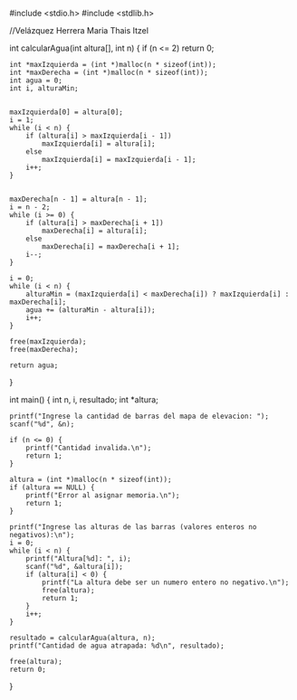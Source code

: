 #include <stdio.h>
#include <stdlib.h>

//Velázquez Herrera Maria Thais Itzel


int calcularAgua(int altura[], int n) {
    if (n <= 2) return 0;

    int *maxIzquierda = (int *)malloc(n * sizeof(int));
    int *maxDerecha = (int *)malloc(n * sizeof(int));
    int agua = 0;
    int i, alturaMin;

    
    maxIzquierda[0] = altura[0];
    i = 1;
    while (i < n) {
        if (altura[i] > maxIzquierda[i - 1])
            maxIzquierda[i] = altura[i];
        else
            maxIzquierda[i] = maxIzquierda[i - 1];
        i++;
    }


    maxDerecha[n - 1] = altura[n - 1];
    i = n - 2;
    while (i >= 0) {
        if (altura[i] > maxDerecha[i + 1])
            maxDerecha[i] = altura[i];
        else
            maxDerecha[i] = maxDerecha[i + 1];
        i--;
    }

    i = 0;
    while (i < n) {
        alturaMin = (maxIzquierda[i] < maxDerecha[i]) ? maxIzquierda[i] : maxDerecha[i];
        agua += (alturaMin - altura[i]);
        i++;
    }

    free(maxIzquierda);
    free(maxDerecha);

    return agua;
}

int main() {
    int n, i, resultado;
    int *altura;

    printf("Ingrese la cantidad de barras del mapa de elevacion: ");
    scanf("%d", &n);

    if (n <= 0) {
        printf("Cantidad invalida.\n");
        return 1;
    }

    altura = (int *)malloc(n * sizeof(int));
    if (altura == NULL) {
        printf("Error al asignar memoria.\n");
        return 1;
    }

    printf("Ingrese las alturas de las barras (valores enteros no negativos):\n");
    i = 0;
    while (i < n) {
        printf("Altura[%d]: ", i);
        scanf("%d", &altura[i]);
        if (altura[i] < 0) {
            printf("La altura debe ser un numero entero no negativo.\n");
            free(altura);
            return 1;
        }
        i++;
    }

    resultado = calcularAgua(altura, n);
    printf("Cantidad de agua atrapada: %d\n", resultado);

    free(altura);
    return 0;
}
